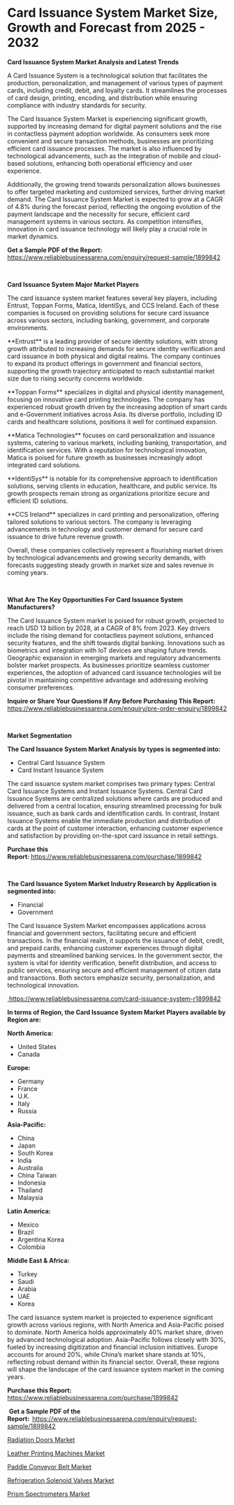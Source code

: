 <p><h1>Card Issuance System Market Size, Growth and Forecast from 2025 - 2032</h1></p><p><strong>Card Issuance System Market Analysis and Latest Trends</strong></p>
<p><p>A Card Issuance System is a technological solution that facilitates the production, personalization, and management of various types of payment cards, including credit, debit, and loyalty cards. It streamlines the processes of card design, printing, encoding, and distribution while ensuring compliance with industry standards for security. </p><p>The Card Issuance System Market is experiencing significant growth, supported by increasing demand for digital payment solutions and the rise in contactless payment adoption worldwide. As consumers seek more convenient and secure transaction methods, businesses are prioritizing efficient card issuance processes. The market is also influenced by technological advancements, such as the integration of mobile and cloud-based solutions, enhancing both operational efficiency and user experience.</p><p>Additionally, the growing trend towards personalization allows businesses to offer targeted marketing and customized services, further driving market demand. The Card Issuance System Market is expected to grow at a CAGR of 4.8% during the forecast period, reflecting the ongoing evolution of the payment landscape and the necessity for secure, efficient card management systems in various sectors. As competition intensifies, innovation in card issuance technology will likely play a crucial role in market dynamics.</p></p>
<p><strong>Get a Sample PDF of the Report:&nbsp;</strong> <a href="https://www.reliablebusinessarena.com/enquiry/request-sample/1899842?utm_campaign=2187&utm_medium=2&utm_source=Github&utm_content=ia&utm_term=10042025&utm_id=card-issuance-system">https://www.reliablebusinessarena.com/enquiry/request-sample/1899842</a></p>
<p>&nbsp;</p>
<p><strong>Card Issuance System Major Market Players</strong></p>
<p><p>The card issuance system market features several key players, including Entrust, Toppan Forms, Matica, IdentiSys, and CCS Ireland. Each of these companies is focused on providing solutions for secure card issuance across various sectors, including banking, government, and corporate environments.</p><p>**Entrust** is a leading provider of secure identity solutions, with strong growth attributed to increasing demands for secure identity verification and card issuance in both physical and digital realms. The company continues to expand its product offerings in government and financial sectors, supporting the growth trajectory anticipated to reach substantial market size due to rising security concerns worldwide.</p><p>**Toppan Forms** specializes in digital and physical identity management, focusing on innovative card printing technologies. The company has experienced robust growth driven by the increasing adoption of smart cards and e-Government initiatives across Asia. Its diverse portfolio, including ID cards and healthcare solutions, positions it well for continued expansion.</p><p>**Matica Technologies** focuses on card personalization and issuance systems, catering to various markets, including banking, transportation, and identification services. With a reputation for technological innovation, Matica is poised for future growth as businesses increasingly adopt integrated card solutions.</p><p>**IdentiSys** is notable for its comprehensive approach to identification solutions, serving clients in education, healthcare, and public service. Its growth prospects remain strong as organizations prioritize secure and efficient ID solutions.</p><p>**CCS Ireland** specializes in card printing and personalization, offering tailored solutions to various sectors. The company is leveraging advancements in technology and customer demand for secure card issuance to drive future revenue growth.</p><p>Overall, these companies collectively represent a flourishing market driven by technological advancements and growing security demands, with forecasts suggesting steady growth in market size and sales revenue in coming years.</p></p>
<p>&nbsp;</p>
<p><strong>What Are The Key Opportunities For Card Issuance System Manufacturers?</strong></p>
<p><p>The Card Issuance System market is poised for robust growth, projected to reach USD 13 billion by 2028, at a CAGR of 8% from 2023. Key drivers include the rising demand for contactless payment solutions, enhanced security features, and the shift towards digital banking. Innovations such as biometrics and integration with IoT devices are shaping future trends. Geographic expansion in emerging markets and regulatory advancements bolster market prospects. As businesses prioritize seamless customer experiences, the adoption of advanced card issuance technologies will be pivotal in maintaining competitive advantage and addressing evolving consumer preferences.</p></p>
<p><strong>Inquire or Share Your Questions If Any Before Purchasing This Report:</strong> <a href="https://www.reliablebusinessarena.com/enquiry/pre-order-enquiry/1899842?utm_campaign=2187&utm_medium=2&utm_source=Github&utm_content=ia&utm_term=10042025&utm_id=card-issuance-system">https://www.reliablebusinessarena.com/enquiry/pre-order-enquiry/1899842</a></p>
<p>&nbsp;</p>
<p><strong>Market Segmentation</strong></p>
<p><strong>The Card Issuance System Market Analysis by types is segmented into:</strong></p>
<p><ul><li>Central Card Issuance System</li><li>Card Instant Issuance System</li></ul></p>
<p><p>The card issuance system market comprises two primary types: Central Card Issuance Systems and Instant Issuance Systems. Central Card Issuance Systems are centralized solutions where cards are produced and delivered from a central location, ensuring streamlined processing for bulk issuance, such as bank cards and identification cards. In contrast, Instant Issuance Systems enable the immediate production and distribution of cards at the point of customer interaction, enhancing customer experience and satisfaction by providing on-the-spot card issuance in retail settings.</p></p>
<p><strong>Purchase this Report:&nbsp;</strong><a href="https://www.reliablebusinessarena.com/purchase/1899842?utm_campaign=2187&utm_medium=2&utm_source=Github&utm_content=ia&utm_term=10042025&utm_id=card-issuance-system">https://www.reliablebusinessarena.com/purchase/1899842</a></p>
<p>&nbsp;</p>
<p><strong>The Card Issuance System Market Industry Research by Application is segmented into:</strong></p>
<p><ul><li>Financial</li><li>Government</li></ul></p>
<p><p>The Card Issuance System Market encompasses applications across financial and government sectors, facilitating secure and efficient transactions. In the financial realm, it supports the issuance of debit, credit, and prepaid cards, enhancing customer experiences through digital payments and streamlined banking services. In the government sector, the system is vital for identity verification, benefit distribution, and access to public services, ensuring secure and efficient management of citizen data and transactions. Both sectors emphasize security, personalization, and technological innovation.</p></p>
<p><a href="https://www.reliablebusinessarena.com/card-issuance-system-r1899842?utm_campaign=2187&utm_medium=2&utm_source=Github&utm_content=ia&utm_term=10042025&utm_id=card-issuance-system">&nbsp;https://www.reliablebusinessarena.com/card-issuance-system-r1899842</a></p>
<p><strong>In terms of Region, the Card Issuance System Market Players available by Region are:</strong></p>
<p>
    <p> <strong> North America: </strong>
        <ul>
            <li>United States</li>
            <li>Canada</li>
        </ul>
        </p> 
    <p> <strong> Europe: </strong>
        <ul>
            <li>Germany</li>
            <li>France</li>
            <li>U.K.</li>
            <li>Italy</li>
            <li>Russia</li>
        </ul>
        </p> 
    <p> <strong> Asia-Pacific: </strong>
        <ul>
            <li>China</li>
            <li>Japan</li>
            <li>South Korea</li>
            <li>India</li>
            <li>Australia</li>
            <li>China Taiwan</li>
            <li>Indonesia</li>
            <li>Thailand</li>
            <li>Malaysia</li>
        </ul>
        </p> 
    <p> <strong> Latin America: </strong>
        <ul>
            <li>Mexico</li>
            <li>Brazil</li>
            <li>Argentina Korea</li>
            <li>Colombia</li>
        </ul>
        </p> 
    <p> <strong> Middle East & Africa: </strong>
        <ul>
            <li>Turkey</li>
            <li>Saudi</li>
            <li>Arabia</li>
            <li>UAE</li>
            <li>Korea</li>
        </ul>
    </p>
    </p>
<p><p>The card issuance system market is projected to experience significant growth across various regions, with North America and Asia-Pacific poised to dominate. North America holds approximately 40% market share, driven by advanced technological adoption. Asia-Pacific follows closely with 30%, fueled by increasing digitization and financial inclusion initiatives. Europe accounts for around 20%, while China’s market share stands at 10%, reflecting robust demand within its financial sector. Overall, these regions will shape the landscape of the card issuance system market in the coming years.</p></p>
<p><strong>Purchase this Report: </strong><a href="https://www.reliablebusinessarena.com/purchase/1899842?utm_campaign=2187&utm_medium=2&utm_source=Github&utm_content=ia&utm_term=10042025&utm_id=card-issuance-system">https://www.reliablebusinessarena.com/purchase/1899842</a></p>
<p>&nbsp;<strong>Get a Sample PDF of the Report:&nbsp;&nbsp;</strong><a href="https://www.reliablebusinessarena.com/enquiry/request-sample/1899842?utm_campaign=2187&utm_medium=2&utm_source=Github&utm_content=ia&utm_term=10042025&utm_id=card-issuance-system">https://www.reliablebusinessarena.com/enquiry/request-sample/1899842</a></p>
<p><strong></strong></p>
<p><p><a href="https://github.com/marrahcerpas05/Market-Research-Report-List-1/blob/main/radiation-doors-market.md?utm_campaign=2187&utm_medium=2&utm_source=Github&utm_content=ia&utm_term=10042025&utm_id=card-issuance-system">Radiation Doors Market</a></p><p><a href="https://github.com/budenhanelfc/Market-Research-Report-List-1/blob/main/leather-printing-machines-market.md?utm_campaign=2187&utm_medium=2&utm_source=Github&utm_content=ia&utm_term=10042025&utm_id=card-issuance-system">Leather Printing Machines Market</a></p><p><a href="https://github.com/cagleplittrw/Market-Research-Report-List-1/blob/main/paddle-conveyor-belt-market.md?utm_campaign=2187&utm_medium=2&utm_source=Github&utm_content=ia&utm_term=10042025&utm_id=card-issuance-system">Paddle Conveyor Belt Market</a></p><p><a href="https://github.com/dichkotuanny/Market-Research-Report-List-1/blob/main/refrigeration-solenoid-valves-market.md?utm_campaign=2187&utm_medium=2&utm_source=Github&utm_content=ia&utm_term=10042025&utm_id=card-issuance-system">Refrigeration Solenoid Valves Market</a></p><p><a href="https://github.com/dahcheeviola/Market-Research-Report-List-1/blob/main/prism-spectrometers-market.md?utm_campaign=2187&utm_medium=2&utm_source=Github&utm_content=ia&utm_term=10042025&utm_id=card-issuance-system">Prism Spectrometers Market</a></p></p>